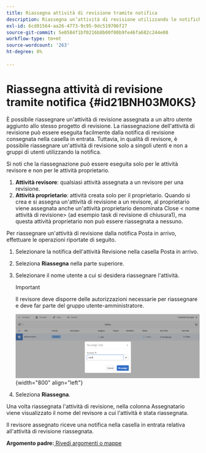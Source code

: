 ```yaml
---
title: Riassegna attività di revisione tramite notifica
description: Riassegna un’attività di revisione utilizzando le notifiche nelle guide AEM. Scopri come riassegnare un’attività revisore dalla notifica nella casella in entrata.
exl-id: 6cd01564-aa26-4773-9c95-9dc519706f27
source-git-commit: 5e0584f1bf0216b8b00f00b9fe46fa682c244e08
workflow-type: tm+mt
source-wordcount: '263'
ht-degree: 0%

---
```


# Riassegna attività di revisione tramite notifica {#id21BNH03M0KS}

È possibile riassegnare un&#39;attività di revisione assegnata a un altro utente aggiunto allo stesso progetto di revisione. La riassegnazione dell&#39;attività di revisione può essere eseguita facilmente dalla notifica di revisione consegnata nella casella in entrata. Tuttavia, in qualità di revisore, è possibile riassegnare un&#39;attività di revisione solo a singoli utenti e non a gruppi di utenti utilizzando la notifica.

Si noti che la riassegnazione può essere eseguita solo per le attività revisore e non per le attività proprietario.

1. **Attività revisore**: qualsiasi attività assegnata a un revisore per una revisione.
1. **Attività proprietario**: attività creata solo per il proprietario. Quando si crea e si assegna un&#39;attività di revisione a un revisore, al proprietario viene assegnata anche un&#39;attività proprietario denominata Close &lt; nome attività di revisione\> \(ad esempio task di revisione di chiusura1\), ma questa attività proprietario non può essere riassegnata a nessuno.

Per riassegnare un&#39;attività di revisione dalla notifica Posta in arrivo, effettuare le operazioni riportate di seguito.

1. Selezionare la notifica dell&#39;attività Revisione nella casella Posta in arrivo.
1. Seleziona **Riassegna** nella parte superiore.
1. Selezionare il nome utente a cui si desidera riassegnare l&#39;attività.

   >[!IMPORTANT]
   >
   > Il revisore deve disporre delle autorizzazioni necessarie per riassegnare e deve far parte del gruppo utente-amministratore.

   ![](images/reassign-user-inbox.png){width="800" align="left"}

1. Seleziona **Riassegna**.

Una volta riassegnata l&#39;attività di revisione, nella colonna Assegnatario viene visualizzato il nome del revisore a cui l&#39;attività è stata riassegnata.

Il revisore assegnato riceve una notifica nella casella in entrata relativa all&#39;attività di revisione riassegnata.

**Argomento padre:**[ Rivedi argomenti o mappe](review.md)
